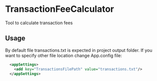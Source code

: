 # TransactionFeeCalculator

Tool to calculate transaction fees

## Usage

By default file transactions.txt is expected in project output folder. If you want to specify other file location change App.config file:

```xml
  <appSettings>
    <add key="TransactionsFilePath" value="transactions.txt"/>
  </appSettings>
```